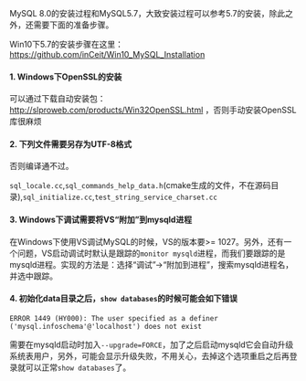 MySQL 8.0的安装过程和MySQL5.7，大致安装过程可以参考5.7的安装，除此之外，还需要下面的准备步骤。

Win10下5.7的安装步骤在这里：https://github.com/inCeit/Win10_MySQL_Installation

#### 1. Windows下OpenSSL的安装

可以通过下载自动安装包：http://slproweb.com/products/Win32OpenSSL.html ，否则手动安装OpenSSL库很麻烦

#### 2. 下列文件需要另存为UTF-8格式

否则编译通不过。

`sql_locale.cc`,`sql_commands_help_data.h`(cmake生成的文件，不在源码目录),`sql_initialize.cc`,`test_string_service_charset.cc`

#### 3. Windows下调试需要将VS“附加”到mysqld进程

在Windows下使用VS调试MySQL的时候，VS的版本要>= 1027。另外，还有一个问题，VS启动调试时默认是跟踪的`monitor mysqld`进程，而我们要跟踪的是mysqld进程。实现的方法是：选择“调试”->“附加到进程”，搜索mysqld进程名，并选中跟踪。

#### 4. 初始化data目录之后，`show databases`的时候可能会如下错误

``` mysql
ERROR 1449 (HY000): The user specified as a definer ('mysql.infoschema'@'localhost') does not exist
```
需要在mysqld启动时加入`--upgrade=FORCE`，加了之后启动mysqld它会自动升级系统表用户，另外，可能会显示升级失败，不用关心，去掉这个选项重启之后再登录就可以正常`show databases`了。
